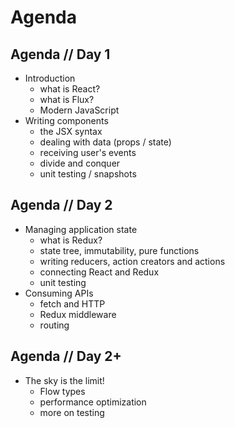 # Agenda


## Agenda // Day 1

- Introduction
  - what is React?
  - what is Flux?
  - Modern JavaScript
- Writing components
  - the JSX syntax
  - dealing with data (props / state)
  - receiving user's events
  - divide and conquer
  - unit testing / snapshots


## Agenda // Day 2

- Managing application state
  - what is Redux?
  - state tree, immutability, pure functions
  - writing reducers, action creators and actions
  - connecting React and Redux
  - unit testing
- Consuming APIs
  - fetch and HTTP
  - Redux middleware
  - routing


## Agenda // Day 2+

- The sky is the limit!
  - Flow types
  - performance optimization
  - more on testing
